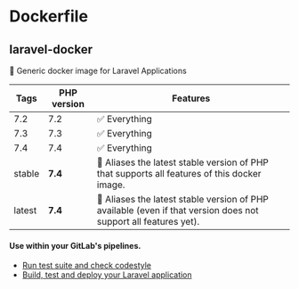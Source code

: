 # Dockerfile



## laravel-docker
🐳 Generic docker image for Laravel Applications


| Tags | PHP version | Features |
| - | - | - |
| 7.2 | 7.2 | ✅ Everything |
| 7.3 | 7.3 | ✅ Everything |
| 7.4 | 7.4 | ✅ Everything |
| stable | **7.4** | 🔗 Aliases the latest stable version of PHP that supports all features of this docker image.  |
| latest | **7.4** | 🔗 Aliases the latest stable version of PHP available (even if that version does not support all features yet). |

#### Use within your GitLab's pipelines.
* [Run test suite and check codestyle](http://lorisleiva.com/using-gitlabs-pipeline-with-laravel/)
* [Build, test and deploy your Laravel application](http://lorisleiva.com/laravel-deployment-using-gitlab-pipelines/)
